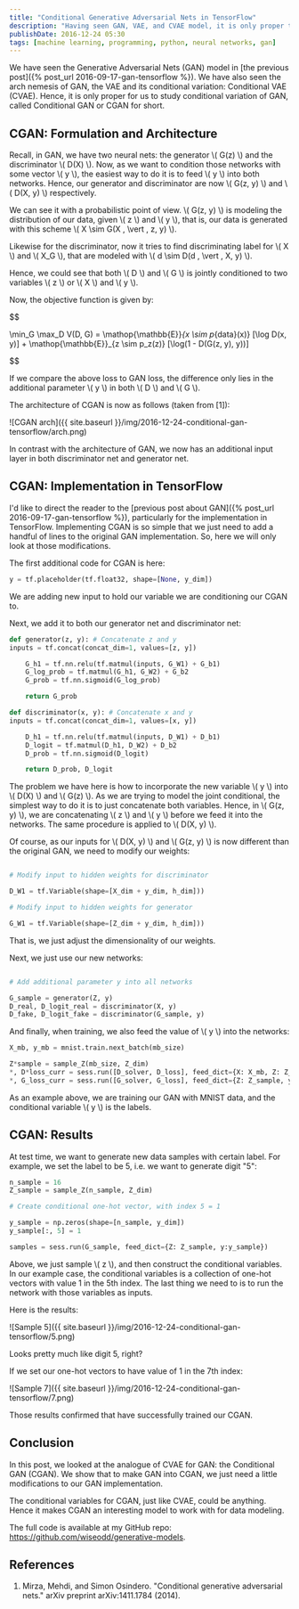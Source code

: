 ```yaml
---
title: "Conditional Generative Adversarial Nets in TensorFlow"
description: "Having seen GAN, VAE, and CVAE model, it is only proper to study the Conditional GAN model next!"
publishDate: 2016-12-24 05:30
tags: [machine learning, programming, python, neural networks, gan]
---
```


We have seen the Generative Adversarial Nets (GAN) model in [the previous post]({% post_url 2016-09-17-gan-tensorflow %}). We have also seen the arch nemesis of GAN, the VAE and its conditional variation: Conditional VAE (CVAE). Hence, it is only proper for us to study conditional variation of GAN, called Conditional GAN or CGAN for short.

## CGAN: Formulation and Architecture

Recall, in GAN, we have two neural nets: the generator \\( G(z) \\) and the discriminator \\( D(X) \\). Now, as we want to condition those networks with some vector \\( y \\), the easiest way to do it is to feed \\( y \\) into both networks. Hence, our generator and discriminator are now \\( G(z, y) \\) and \\( D(X, y) \\) respectively.

We can see it with a probabilistic point of view. \\( G(z, y) \\) is modeling the distribution of our data, given \\( z \\) and \\( y \\), that is, our data is generated with this scheme \\( X \sim G(X \, \vert \, z, y) \\).

Likewise for the discriminator, now it tries to find discriminating label for \\( X \\) and \\( X_G \\), that are modeled with \\( d \sim D(d \, \vert \, X, y) \\).

Hence, we could see that both \\( D \\) and \\( G \\) is jointly conditioned to two variables \\( z \\) or \\( X \\) and \\( y \\).

Now, the objective function is given by:

$$

\min_G \max_D V(D, G) = \mathop{\mathbb{E}}_{x \sim p_{data}(x)} [\log D(x, y)] + \mathop{\mathbb{E}}_{z \sim p_z(z)} [\log(1 - D(G(z, y), y))]


$$

If we compare the above loss to GAN loss, the difference only lies in the additional parameter \\( y \\) in both \\( D \\) and \\( G \\).

The architecture of CGAN is now as follows (taken from [1]):

![CGAN arch]({{ site.baseurl }}/img/2016-12-24-conditional-gan-tensorflow/arch.png)

In contrast with the architecture of GAN, we now has an additional input layer in both discriminator net and generator net.

## CGAN: Implementation in TensorFlow

I'd like to direct the reader to the [previous post about GAN]({% post_url 2016-09-17-gan-tensorflow %}), particularly for the implementation in TensorFlow. Implementing CGAN is so simple that we just need to add a handful of lines to the original GAN implementation. So, here we will only look at those modifications.

The first additional code for CGAN is here:

```python
y = tf.placeholder(tf.float32, shape=[None, y_dim])
```

We are adding new input to hold our variable we are conditioning our CGAN to.

Next, we add it to both our generator net and discriminator net:

```python
def generator(z, y): # Concatenate z and y
inputs = tf.concat(concat_dim=1, values=[z, y])

    G_h1 = tf.nn.relu(tf.matmul(inputs, G_W1) + G_b1)
    G_log_prob = tf.matmul(G_h1, G_W2) + G_b2
    G_prob = tf.nn.sigmoid(G_log_prob)

    return G_prob

def discriminator(x, y): # Concatenate x and y
inputs = tf.concat(concat_dim=1, values=[x, y])

    D_h1 = tf.nn.relu(tf.matmul(inputs, D_W1) + D_b1)
    D_logit = tf.matmul(D_h1, D_W2) + D_b2
    D_prob = tf.nn.sigmoid(D_logit)

    return D_prob, D_logit

```

The problem we have here is how to incorporate the new variable \\( y \\) into \\( D(X) \\) and \\( G(z) \\). As we are trying to model the joint conditional, the simplest way to do it is to just concatenate both variables. Hence, in \\( G(z, y) \\), we are concatenating \\( z \\) and \\( y \\) before we feed it into the networks. The same procedure is applied to \\( D(X, y) \\).

Of course, as our inputs for \\( D(X, y) \\) and \\( G(z, y) \\) is now different than the original GAN, we need to modify our weights:

```python

# Modify input to hidden weights for discriminator

D_W1 = tf.Variable(shape=[X_dim + y_dim, h_dim]))

# Modify input to hidden weights for generator

G_W1 = tf.Variable(shape=[Z_dim + y_dim, h_dim]))
```

That is, we just adjust the dimensionality of our weights.

Next, we just use our new networks:

```python

# Add additional parameter y into all networks

G_sample = generator(Z, y)
D_real, D_logit_real = discriminator(X, y)
D_fake, D_logit_fake = discriminator(G_sample, y)
```

And finally, when training, we also feed the value of \\( y \\) into the networks:

```python
X_mb, y_mb = mnist.train.next_batch(mb_size)

Z*sample = sample_Z(mb_size, Z_dim)
*, D*loss_curr = sess.run([D_solver, D_loss], feed_dict={X: X_mb, Z: Z_sample, y:y_mb})
*, G_loss_curr = sess.run([G_solver, G_loss], feed_dict={Z: Z_sample, y:y_mb})
```

As an example above, we are training our GAN with MNIST data, and the conditional variable \\( y \\) is the labels.

## CGAN: Results

At test time, we want to generate new data samples with certain label. For example, we set the label to be 5, i.e. we want to generate digit "5":

```python
n_sample = 16
Z_sample = sample_Z(n_sample, Z_dim)

# Create conditional one-hot vector, with index 5 = 1

y_sample = np.zeros(shape=[n_sample, y_dim])
y_sample[:, 5] = 1

samples = sess.run(G_sample, feed_dict={Z: Z_sample, y:y_sample})
```

Above, we just sample \\( z \\), and then construct the conditional variables. In our example case, the conditional variables is a collection of one-hot vectors with value 1 in the 5th index. The last thing we need to is to run the network with those variables as inputs.

Here is the results:

![Sample 5]({{ site.baseurl }}/img/2016-12-24-conditional-gan-tensorflow/5.png)

Looks pretty much like digit 5, right?

If we set our one-hot vectors to have value of 1 in the 7th index:

![Sample 7]({{ site.baseurl }}/img/2016-12-24-conditional-gan-tensorflow/7.png)

Those results confirmed that have successfully trained our CGAN.

## Conclusion

In this post, we looked at the analogue of CVAE for GAN: the Conditional GAN (CGAN). We show that to make GAN into CGAN, we just need a little modifications to our GAN implementation.

The conditional variables for CGAN, just like CVAE, could be anything. Hence it makes CGAN an interesting model to work with for data modeling.

The full code is available at my GitHub repo: <https://github.com/wiseodd/generative-models>.

## References

1. Mirza, Mehdi, and Simon Osindero. "Conditional generative adversarial nets." arXiv preprint arXiv:1411.1784 (2014).
